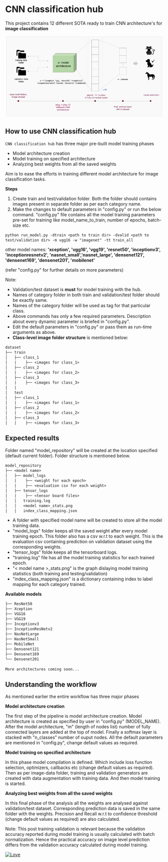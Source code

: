 # CNN classification hub

This project contains 12 different SOTA ready to train CNN architecture's for **image classification**

![CNN classification hub overview](data/cnn-hub-intro.png)

## How to use CNN classification hub

`CNN classification hub` has three major pre-built model training phases

- Model architecture creation
- Model training on specified architecture
- Analyzing best weights from all the saved weights

Aim is to ease the efforts in training different model architecture for image classification tasks. 

**Steps**

1. Create train and test/validation folder. Both the folder should contains images present in separate folder as per each category name.
2. Make the changes to default parameters in "config.py" or run the below command. "config.py" file contains all the model training parameters pre-set for training like model_name_to_train, number of epochs, batch-size etc.

``` 
python run_model.py -dtrain <path to train dir> -dvalid <path to test/validation dir> -m vgg16 -w "imagenet" -tt train_all 
```

other model names:
**'xception', 'vgg16', 'vgg19', 'resnet50', 'inceptionv3',
'inceptionresnetv2', 'nasnet_small','nasnet_large',
'densenet121', 'densenet169', 'densenet201', 'mobilenet'**

(refer "config.py" for further details on more parameters)

Note:
- Validation/test dataset is **must** for model training with the hub.
- Names of category folder in both train and validation/test folder should be exactly same.
- Names of the category folder will be used as tag for that particular class.
- Above commands has only a few required parameters. Description about every dynamic parameter is briefed in "config.py".
- Edit the default parameters in "config.py" or pass them as run-time arguments as above.
- **Class-level image folder structure** is mentioned below:
```
dataset
├── train
│   ├── class_1
│   |    ├── <images for class_1>
│   ├── class_2
│   |    ├── <images for class_2>
│   ├── class_3
│   |    ├── <images for class_3>
|   |   
│   test
│   ├── class_1
│   |    ├── <images for class_1>
│   ├── class_2
│   |    ├── <images for class_2>
│   ├── class_3
│   |    ├── <images for class_3>
```

## Expected results

Folder named "model_repository" will be created at the location specified (default current folder). Folder structure is mentioned below. 
 
```
model_repository
├── <model name>
│   ├── model_logs
│   |    ├── <weight for each epoch>
│   |    ├── <evaluation csv for each weight>
│   ├── tensor_logs
│   |    ├── <tensor board files>
│   │   training.log
│   │   <model name>_stats.png
│   │   index_class_mapping.json
```
+ A folder with specified model name will be created to store all the model training data.
+ "model_logs" folder keeps all the saved weight after every model training epoch. This folder also has a csv w.r.t to each weight. This is the evaluation csv containing prediction on validation dataset using the corresponding weights. 
+ "tensor_logs" folde keeps all the tensorboard logs.
+ "training.log" file has all the model training statistics for each trained epoch.
+ "< model name >_stats.png" is the graph dislaying model training statistics (both training and testing/validation)
+ "index_class_mapping.json" is a dictionary containing index to label mapping for each category trained. 

**Available models**
```
├── ResNet50
├── Xception
├── VGG16
├── VGG19
├── Inceptionv3
├── InceptionResNetv2
├── NasNetLarge
├── NasNetSmall
├── MobileNet
├── Densenet121
├── Densenet169
└── Densenet201

More architectures coming soon...
```

## Understanding the workflow

As mentioned earlier the entire workflow has three major phases

**Model architecture creation**

The first step of the pipeline is model architecture creation. Model architecture is created as specified by user in "config.py" (MODEL_NAME). After the model architecture, "m" (length of nodes list) number of fully connected layers are added at the top of model. Finally a softmax layer is stacked with "n_classes" number of ouput nodes. All the default parameters are mentioned in "config.py", change default values as required.  

**Model training on specified architecture**

In this phase model compilation is defined. Which include loss function selection, optimizers, callbacks etc (change default values as required). Then as per image-data folder, training and validation generators are created with data augmentation with training data. And then model training is started.
 
**Analyzing best weights from all the saved weights**

In this final phase of the analysis all the weights are analysed against validation/test dataset. Corresponding prediction data is saved in the same folder with the weights. Precision and Recall w.r.t to confidence threshold (change default values as required) are also calculated. 

Note: This post training validation is relevant because the validation accuracy reported during model training is usually calculated with batch normalization. Hence the practical accuracy on image level prediction differs from the validation accuracy calculated during model training. 

[![Love](https://forthebadge.com/images/badges/built-with-love.svg)](https://github.com/Sanjyot22/CNN-classification-hub)
